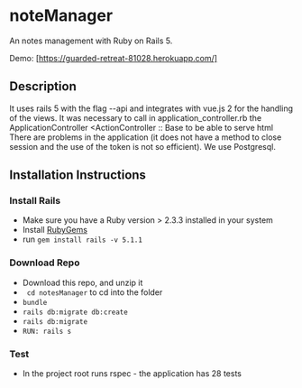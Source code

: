 # noteManager

An notes management with Ruby on Rails 5.

Demo: [https://guarded-retreat-81028.herokuapp.com/]

## Description
It uses rails 5 with the flag --api and integrates with vue.js 2 for the handling of the views.
It was necessary to call in application_controller.rb the ApplicationController <ActionController :: Base to be able to serve html
There are problems in the application (it does not have a method to close session and the use of the token is not so efficient). We use Postgresql.

## Installation Instructions

### Install Rails

* Make sure you have a Ruby version > 2.3.3 installed in your system
* Install [RubyGems](https://rubygems.org/pages/download)
* run ```gem install rails -v 5.1.1```

### Download Repo

* Download this repo, and unzip it
* ``` cd notesManager``` to cd into the folder
* ``` bundle ```
* ``` rails db:migrate db:create ```
* ``` rails db:migrate ```
* ``` RUN: rails s ```

### Test
* In the project root runs rspec - the application has 28 tests
